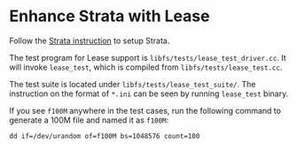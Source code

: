 Enhance Strata with Lease
==================================

Follow the [Strata instruction](https://github.com/ut-osa/strata) to setup Strata.

The test program for Lease support is `libfs/tests/lease_test_driver.cc`. It 
will invoke `lease_test`, which is compiled from `libfs/tests/lease_test.cc`. 

The test suite is located under `libfs/tests/lease_test_suite/`. The instruction
on the format of `*.ini` can be seen by running `lease_test` binary.

If you see `f100M` anywhere in the test cases, run the following command to generate
a 100M file and named it as `f100M`:

```
dd if=/dev/urandom of=f100M bs=1048576 count=100
```
